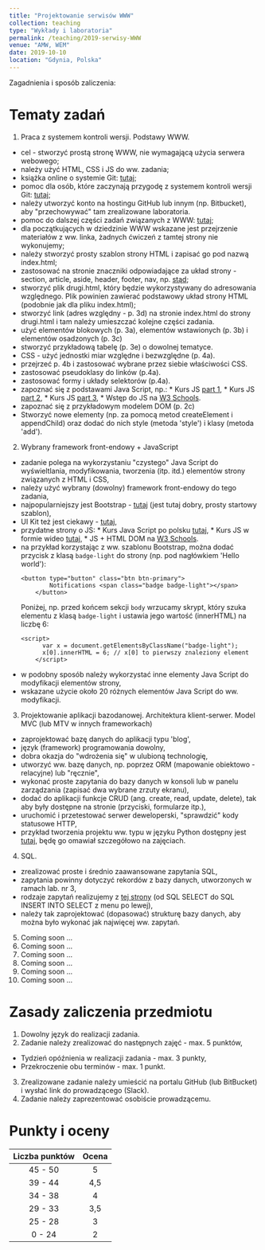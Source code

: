 ```yaml
---
title: "Projektowanie serwisów WWW"
collection: teaching
type: "Wykłady i laboratoria"
permalink: /teaching/2019-serwisy-WWW
venue: "AMW, WEM"
date: 2019-10-10
location: "Gdynia, Polska"
---
```


Zagadnienia i sposób zaliczenia:



Tematy zadań
======

1. Praca z systemem kontroli wersji. Podstawy WWW.
  * cel - stworzyć prostą stronę WWW, nie wymagającą użycia serwera webowego;
  * należy użyć HTML, CSS i JS do ww. zadania;
  * książka online o systemie Git: <a href="https://git-scm.com/book/pl/v2" target="_blank">tutaj</a>; 
  * pomoc dla osób, które zaczynają przygodę z systemem kontroli wersji Git: <a href="https://www.flynerd.pl/2018/02/github-dla-zielonych-pierwsze-repozytorium.html" target="_blank">tutaj</a>;
  * należy utworzyć konto na hostingu GitHub lub innym (np. Bitbucket), aby "przechowywać" tam zrealizowane laboratoria.
  * pomoc do dalszej części zadań związanych z WWW: <a href="http://niezbednik-nauczyciela.pl/publikacje/r2019/html97/k_0_0_0.php" target="_blank">tutaj</a>;
  * dla początkujących w dziedzinie WWW wskazane jest przejrzenie materiałów z ww. linka, żadnych ćwiczeń z tamtej strony nie wykonujemy;
  * należy stworzyć prosty szablon strony HTML i zapisać go pod nazwą index.html;
  * zastosować na stronie znaczniki odpowiadające za układ strony - section, article, aside, header, footer, nav, np. <a href="http://how2html.pl/div-sekcje-html5/" target="_blank">stąd</a>;
  * stworzyć plik drugi.html, który będzie wykorzystywany do adresowania względnego. Plik powinien zawierać podstawowy układ strony HTML (podobnie jak dla pliku index.html);
  * stworzyć link (adres względny - p. 3d) na stronie index.html do strony drugi.html i tam należy umieszczać kolejne części zadania.
  * użyć elementów blokowych (p. 3a), elementów wstawionych (p. 3b) i elementów osadzonych (p. 3c) 
  * stworzyć przykładową tabelę (p. 3e) o dowolnej tematyce. 
  * CSS - użyć jednostki miar względne i bezwzględne (p. 4a).
  * przejrzeć p. 4b i zastosować wybrane przez siebie właściwości CSS.
  * zastosować pseudoklasy do linków (p.4a).
  * zastosować formy i układy selektorów (p.4a).
  * zapoznać się z podstawami Java Script, np.:
        * Kurs JS <a href="https://jakubjurkian.pl/kurs-javascript-brackets-debugowanie-zmienne-operatory/" target="_blank"> part 1</a>,
        * Kurs JS <a href="https://jakubjurkian.pl/kurs-javascript-tablice-obiekty-komentarze/" target="_blank"> part 2</a>,
        * Kurs JS <a href="https://jakubjurkian.pl/kurs-javascript-drzewo-dom-wybieranie-elementow/" target="_blank"> part 3</a>,
        * Wstęp do JS na <a href="https://www.w3schools.com/js/js_intro.asp" target="_blank"> W3 Schools</a>.
  * zapoznać się z przykładowym modelem DOM (p. 2c)</a>
  * Stworzyć nowe elementy (np. za pomocą metod createElement i appendChild) oraz dodać do nich style (metoda 'style') i klasy (metoda 'add').


2. Wybrany framework front-endowy + JavaScript
  * zadanie polega na wykorzystaniu "czystego" Java Script do wyświeltlania, modyfikowania, tworzenia (itp. itd.) elementów strony związanych z HTML i CSS,
  * należy użyć wybrany (dowolny) framework front-endowy do tego zadania,
  * najpopularniejszy jest Bootstrap - <a href="https://getbootstrap.com/docs/4.3/getting-started/introduction/" target="_blank">tutaj</a> (jest tutaj dobry, prosty startowy szablon),
  * UI Kit też jest ciekawy - <a href="https://getuikit.com/docs/installation" target="_blank">tutaj</a>,
  * przydatne strony o JS:
        * Kurs Java Script po polsku <a href="https://kursjs.pl/" target="_blank"> tutaj</a>,
        * Kurs JS w formie wideo <a href="https://miroslawzelent.pl/kurs-javascript/" target="_blank"> tutaj</a>,
        * JS + HTML DOM na <a href="https://www.w3schools.com/jsref/default.asp" target="_blank"> W3 Schools</a>.
  * na przykład korzystając z ww. szablonu Bootstrap, można dodać przycisk z klasą ```badge-light``` do strony (np. pod nagłówkiem 'Hello world'):
	```
	<button type="button" class="btn btn-primary">
			Notifications <span class="badge badge-light"></span>
		</button>
	```
	Poniżej, np. przed końcem sekcji ```body``` wrzucamy skrypt, który szuka elementu z klasą ```badge-light``` i ustawia jego wartość (innerHTML) na liczbę 6:
	```
	<script>
		  var x = document.getElementsByClassName("badge-light");
		  x[0].innerHTML = 6; // x[0] to pierwszy znaleziony element
	    </script>
	```
  * w podobny sposób należy wykorzystać inne elementy Java Script do modyfikacji elementów strony,
  * wskazane użycie około 20 różnych elementów Java Script do ww. modyfikacji.

3. Projektowanie aplikacji bazodanowej. Architektura klient-serwer. Model MVC (lub MTV w innych frameworkach)
  * zaprojektować bazę danych do aplikacji typu 'blog',
  * język (framework) programowania dowolny,
  * dobra okazja do "wdrożenia się" w ulubioną technologię,
  * utworzyć ww. bazę danych, np. poprzez ORM (mapowanie obiektowo - relacyjne) lub "ręcznie",
  * wykonać proste zapytania do bazy danych w konsoli lub w panelu zarządzania (zapisać dwa wybrane zrzuty ekranu),
  * dodać do aplikacji funkcje CRUD (ang. create, read, update, delete), tak aby były dostępne na stronie (przyciski, formularze itp.),
  * uruchomić i przetestować serwer deweloperski, "sprawdzić" kody statusowe HTTP,
  * przykład tworzenia projektu ww. typu w języku Python dostępny jest <a href="https://tutorial.djangogirls.org/pl/" target="_blank"> tutaj</a>, będę go omawiał szczegółowo na zajęciach.

4. SQL.
  * zrealizować proste i średnio zaawansowane zapytania SQL,
  * zapytania powinny dotyczyć rekordów z bazy danych, utworzonych w ramach lab. nr 3,
  * rodzaje zapytań realizujemy z <a href="https://www.w3schools.com/sql/default.asp" target="_blank">tej strony</a> (od SQL SELECT do SQL INSERT INTO SELECT z menu po lewej),
  * należy tak zaprojektować (dopasować) strukturę bazy danych, aby można było wykonać jak najwięcej ww. zapytań.

5. Coming soon ...
6. Coming soon ...
7. Coming soon ...
8. Coming soon ...
9. Coming soon ...
10. Coming soon ...

Zasady zaliczenia przedmiotu
======

1. Dowolny język do realizacji zadania.
2. Zadanie należy zrealizować do następnych zajęć - max. 5 punktów,
  * Tydzień opóźnienia w realizacji zadania - max. 3 punkty,
  * Przekroczenie obu terminów - max. 1 punkt.
3. Zrealizowane zadanie należy umieścić na portalu GitHub (lub BitBucket) i wysłać link do prowadzącego (Slack).
4. Zadanie należy zaprezentować osobiście prowadzącemu. 

Punkty i oceny
======

|    Liczba punktów    	| Ocena    |
|    :-------------:	| :-----:  |
|    45 - 50	        |     5    |
|    39 - 44	        |    4,5   |
|    34 - 38	        |     4    |
|    29 - 33	        |    3,5   |
|    25 - 28	        |     3    |
|     0 - 24	        |     2    |
